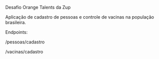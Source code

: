Desafio Orange Talents da Zup

Aplicação de cadastro de pessoas e controle de vacinas na população brasileira.

Endpoints:

/pessoas/cadastro

/vacinas/cadastro

